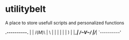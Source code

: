 # utilitybelt

A place to store usefull scripts and personalized functions

   ________________.----------.________________
  |                | /(_M_)\  |            \   |
  |                | |      | |             )  |
  |________________| \/~V~\/  |____________/___|
                   `----------'



 
                   
